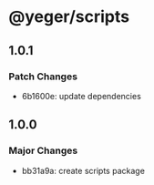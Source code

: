 # @yeger/scripts

## 1.0.1

### Patch Changes

- 6b1600e: update dependencies

## 1.0.0

### Major Changes

- bb31a9a: create scripts package
